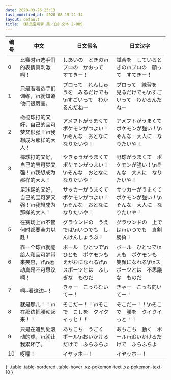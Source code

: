 ```yaml
---
date: 2020-03-26 23:13
last_modified_at: 2020-08-19 21:34
layout: default
title: 《精灵宝可梦 黑／白》文本 2-085
---
```

| 编号 | 中文 | 日文假名 | 日文汉字 |
| ---- | ---- | ---- | --- |
| 0 | 比赛时\n选手们的表情真刺激啊！ | しあいの　ときの\nプロの　かおって　すてきー！ | 試合を　しているときの\nプロの　顔って　すてきー！ |
| 1 | 只是看着选手们训练，\n就知道他们很厉害。 | プロって　れんしゅうを　みるだけでも\nすごいって　わかるんだねー | プロって　練習を　見るだけでも\nすごいって　わかるんだねー |
| 2 | 橄榄球打的又好，自己的宝可梦又很强！\n我想成为那样的大人！ | アメフトがうまくて　ポケモンがつよい！\nそんな　おとなに　なりたいや！ | アメフトがうまくて　ポケモンが強い！\nそんな　大人に　なりたいや！ |
| 3 | 棒球打的又好，自己的宝可梦又强！\n我想成为那样的大人！ | やきゅうがうまくて　ポケモンがつよい！\nそんな　おとなに　なりたいや！ | 野球がうまくて　ポケモンが強い！\nそんな　大人に　なりたいや！ |
| 4 | 足球踢的又好，自己的宝可梦又强！\n我想成为那样的大人！ | サッカーがうまくて　ポケモンがつよい！\nそんな　おとなに　なりたいや！ | サッカーがうまくて　ポケモンが強い！\nそんな　大人に　なりたいや！ |
| 5 | 在赛场上\n不管何时都要全力以赴！ | グラウンドの　うえでは\nいつでも　しんけんしょうぶ！ | グラウンドの　上では\nいつでも　真剣勝負！ |
| 6 | 靠一个球\n就能给人和宝可梦带来笑容，\f\n运动真是不可思议啊！ | ボール　ひとつで\nひとも　ポケモンも　えがおになれる\f\nスポーツとは　ふしぎな　ものだ | ボール　ひとつで\n人も　ポケモンも　笑顔になれる\f\nスポーツとは　不思議な　ものだ |
| 7 | 啊~看这边~！ | きゃー　こっちむいてー！ | きゃー　こっち向いてー！ |
| 8 | 就是那儿！！\n在那边把腰动起来！！ | そこだー！！\nそこで　こしを　クイクイっと！！ | そこだー！！\nそこで　腰を　クイクイっと！！ |
| 9 | 只是在追到处滚动的球，\n就让我累坏了。 | あちこち　うごく　ボール\nおいかけるだけで　ふらふらよ | あちこち　動く　ボール\n追いかけるだけで　ふらふらよ |
| 10 | 呀嚯！ | イヤッホー！ | イヤッホー！ |
{: .table .table-bordered .table-hover .xz-pokemon-text .xz-pokemon-text-10 }